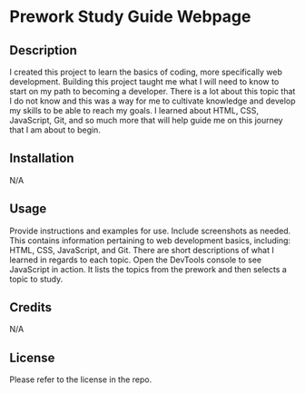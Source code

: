 # Prework Study Guide Webpage

## Description

I created this project to learn the basics of coding, more specifically web development.  Building this project taught me what I will need to know to start on my path to becoming a developer.  There is a lot about this topic that I do not know and this was a way for me to cultivate knowledge and develop my skills to be able to reach my goals.  I learned about HTML, CSS, JavaScript, Git, and so much more that will help guide me on this journey that I am about to begin.

## Installation

N/A

## Usage

Provide instructions and examples for use. Include screenshots as needed.
This contains information pertaining to web development basics, including: HTML, CSS, JavaScript, and Git.  There are short descriptions of what I learned in regards to each topic. Open the DevTools console to see JavaScript in action.  It lists the topics from the prework and then selects a topic to study.   

## Credits

N/A

## License

Please refer to the license in the repo.